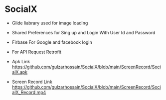# SocialX

* Glide liabrary used for image loading

* Shared Preferences for Sing up and Login With User Id and Password

* Firbase For Google and facebook login

* For API Request Retrofit

* Apk Link
  https://github.com/gulzarhossain/SocialX/blob/main/ScreenRecord/SocialX.apk
  
* Screen Record Link
  https://github.com/gulzarhossain/SocialX/blob/main/ScreenRecord/SocialX_Record.mp4
